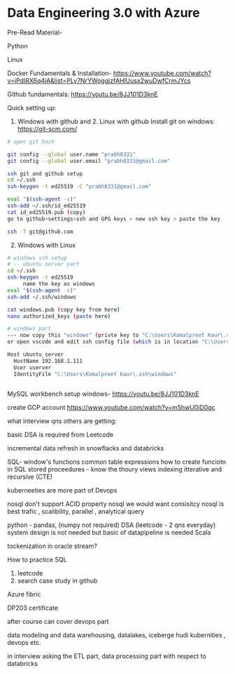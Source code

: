 # Data Engineering 3.0 with Azure
 
Pre-Read Material-

Python


Linux

Docker Fundamentals & Installation- 
https://www.youtube.com/watch?v=jPdIRX6q4jA&list=PLy7NrYWoggjzfAHlUusx2wuDwfCrmJYcs


Github fundamentals:
https://youtu.be/8JJ101D3knE

Quick setting up:

1. Windows with github and 2. Linux with github
Install git on windows:
https://git-scm.com/

```bash
# open git bash

git config --global user.name "prabh8331"
git config --global user.email "prabh8331@gmail.com"

ssh git and github setup
cd ~/.ssh
ssh-keygen -t ed25519 -C "prabh8331@gmail.com"

eval "$(ssh-agent -s)"
ssh-add ~/.ssh/id_ed25519
cat id_ed25519.pub (copy)
go to github>settings>ssh and GPG keys > new ssh key > paste the key

ssh -T git@github.com

```
2. Windows with Linux

```bash
# windows ssh setup 
# -- ubuntu server part 
cd ~/.ssh
ssh-keygen -t ed25519
     name the key as windows
eval "$(ssh-agent -s)"
ssh-add ~/.ssh/windows

cat windows.pub (copy key from here)
nano authorized_keys (paste here)

# windows part 
--- now copy this "windows" (privte key to "C:\Users\Komalpreet Kaur\.ssh" location)
or open vscode and edit ssh config file (which is in location "C:\Users\Komalpreet Kaur.ssh\config")

Host ubuntu_server
  HostName 192.168.1.111
  User userver
  IdentityFile "C:\Users\Komalpreet Kaur\.ssh\windows"



```



MySQL workbench setup windows- 
https://youtu.be/8JJ101D3knE


create GCP account
https://www.youtube.com/watch?v=m5hwU0jD0qc




what interview qns others are getting:

basic DSA is required from Leetcode

incremental data refresh in snowflacks and databricks

SQL-
window's functions
common table expressions
how to create funciotn in SQL
stored proceedures - know the thoury
views
indexing
itterative and recursive (CTE)

kuberneeties are more part of Devops


nosql don't support ACID property
nosql we would want consisitcy 
nosql is best trafic , scalibility, parallel , analytical query


python - pandas, (numpy not required)
DSA (leetcode - 2 qns everyday)
system design is not needed but basic of datapipeline is needed
Scala


tockenization in oracle stream?

How to practice SQL
1. leetcode 
2. search case study in github

Azure fibric

DP203 certificate

after course can cover devops part

data modeling and data warehousing, datalakes, iceberge hudi
kubernities , devops etc.

in interview asking the ETL part, data processing part with respect to databricks 
